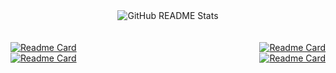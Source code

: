 <div align="center">
  <img src="https://github-readme-stats.vercel.app/api/top-langs?username=alexbabits&show_icons=true&locale=en&layout=compact&custom_title=Primary%20Languages&hide=jupyter%20notebook,html,css,tcl,c%23" alt="GitHub README Stats">
</div>
<br/>
<br/>
<div align="center" style="display: flex; justify-content: space-between;">
  <a href="https://github.com/alexbabits/pip">
    <img src="https://github-readme-stats.vercel.app/api/pin/?username=alexbabits&repo=pip" alt="Readme Card">
  </a>
  <a href="https://github.com/alexbabits/damn-vulnerable-defi-ctfs">
    <img src="https://github-readme-stats.vercel.app/api/pin/?username=alexbabits&repo=damn-vulnerable-defi-ctfs" alt="Readme Card">
  </a>
</div>
<div align="center" style="display: flex; justify-content: space-between;">
  <a href="https://github.com/alexbabits/entropy-oracle">
    <img src="https://github-readme-stats.vercel.app/api/pin/?username=alexbabits&repo=entropy-oracle" alt="Readme Card">
  </a>
  <a href="https://github.com/alexbabits/diamond-3-foundry">
    <img src="https://github-readme-stats.vercel.app/api/pin/?username=alexbabits&repo=diamond-3-foundry" alt="Readme Card">
  </a>
</div>
